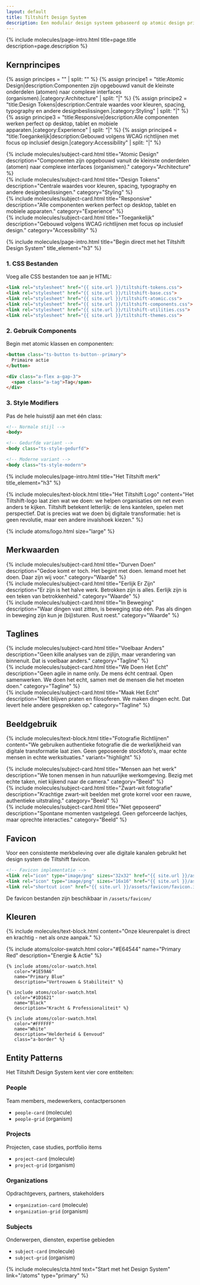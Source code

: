 ```yaml
---
layout: default
title: Tiltshift Design System
description: Een modulair design systeem gebaseerd op atomic design principes voor digitale transformatie projecten.
---
```



{% include molecules/page-intro.html 
    title=page.title
    description=page.description %}


## Kernprincipes

{% assign principes = "" | split: "" %}
{% assign principe1 = "title:Atomic Design|description:Componenten zijn opgebouwd vanuit de kleinste onderdelen (atomen) naar complexe interfaces (organismen).|category:Architecture" | split: "|" %}
{% assign principe2 = "title:Design Tokens|description:Centrale waardes voor kleuren, spacing, typography en andere designbeslissingen.|category:Styling" | split: "|" %}
{% assign principe3 = "title:Responsive|description:Alle componenten werken perfect op desktop, tablet en mobiele apparaten.|category:Experience" | split: "|" %}
{% assign principe4 = "title:Toegankelijk|description:Gebouwd volgens WCAG richtlijnen met focus op inclusief design.|category:Accessibility" | split: "|" %}

<div class="o-subject-grid ts-grid ts-grid--cols-3">
    <div class="o-subject-grid__item">
        {% include molecules/subject-card.html 
           title="Atomic Design"
           description="Componenten zijn opgebouwd vanuit de kleinste onderdelen (atomen) naar complexe interfaces (organismen)."
           category="Architecture"
        %}
    </div>
    <div class="o-subject-grid__item">
        {% include molecules/subject-card.html 
           title="Design Tokens"
           description="Centrale waardes voor kleuren, spacing, typography en andere designbeslissingen."
           category="Styling"
        %}
    </div>
    <div class="o-subject-grid__item">
        {% include molecules/subject-card.html 
           title="Responsive"
           description="Alle componenten werken perfect op desktop, tablet en mobiele apparaten."
           category="Experience"
        %}
    </div>
    <div class="o-subject-grid__item">
        {% include molecules/subject-card.html 
           title="Toegankelijk"
           description="Gebouwd volgens WCAG richtlijnen met focus op inclusief design."
           category="Accessibility"
        %}
    </div>
</div>

{% include molecules/page-intro.html 
   title="Begin direct met het Tiltshift Design System"
   title_element="h3" %}

### 1. CSS Bestanden

Voeg alle CSS bestanden toe aan je HTML:

```html
<link rel="stylesheet" href="{{ site.url }}/tiltshift-tokens.css">
<link rel="stylesheet" href="{{ site.url }}/tiltshift-base.css">
<link rel="stylesheet" href="{{ site.url }}/tiltshift-atomic.css">
<link rel="stylesheet" href="{{ site.url }}/tiltshift-components.css">
<link rel="stylesheet" href="{{ site.url }}/tiltshift-utilities.css">
<link rel="stylesheet" href="{{ site.url }}/tiltshift-themes.css">
```

### 2. Gebruik Components

Begin met atomic klassen en componenten:

```html
<button class="ts-button ts-button--primary">
  Primaire actie
</button>

<div class="a-flex a-gap-3">
  <span class="a-tag">Tag</span>
</div>
```

### 3. Style Modifiers

Pas de hele huisstijl aan met één class:

```html
<!-- Normale stijl -->
<body>

<!-- Gedurfde variant -->
<body class="ts-style-gedurfd">

<!-- Moderne variant -->
<body class="ts-style-modern">
```

{% include molecules/page-intro.html 
   title="Het Tiltshift merk"
   title_element="h3" %}

{% include molecules/text-block.html 
   title="Het Tiltshift Logo"
   content="Het Tiltshift-logo laat zien wat we doen: we helpen organisaties om net even anders te kijken. Tiltshift betekent letterlijk: de lens kantelen, spelen met perspectief. Dat is precies wat we doen bij digitale transformatie: het is geen revolutie, maar een andere invalshoek kiezen." %}

{% include atoms/logo.html size="large" %}


## Merkwaarden

<div class="o-subject-grid ts-grid ts-grid--cols-3">
    <div class="o-subject-grid__item">
        {% include molecules/subject-card.html 
           title="Durven Doen"
           description="Gedoe komt er toch. Het begint met doen. Iemand moet het doen. Daar zijn wij voor."
           category="Waarde"
        %}
    </div>
    <div class="o-subject-grid__item">
        {% include molecules/subject-card.html 
           title="Eerlijk Er Zijn"
           description="Er zijn is het halve werk. Betrokken zijn is alles. Eerlijk zijn is een teken van betrokkenheid."
           category="Waarde"
        %}
    </div>
    <div class="o-subject-grid__item">
        {% include molecules/subject-card.html 
           title="In Beweging"
           description="Waar dingen vast zitten, is beweging stap één. Pas als dingen in beweging zijn kun je (bij)sturen. Rust roest."
           category="Waarde"
        %}
    </div>
</div>


## Taglines

<div class="o-subject-grid ts-grid ts-grid--cols-3">
    <div class="o-subject-grid__item">
        {% include molecules/subject-card.html 
           title="Voelbaar Anders"
           description="Geen kille analyses van de zijlijn, maar verandering van binnenuit. Dat is voelbaar anders."
           category="Tagline"
        %}
    </div>
    <div class="o-subject-grid__item">
        {% include molecules/subject-card.html 
           title="We Doen Het Echt"
           description="Geen agile in name only. De mens écht centraal. Open samenwerken. We doen het echt, samen met de mensen die het moeten doen."
           category="Tagline"
        %}
    </div>
    <div class="o-subject-grid__item">
        {% include molecules/subject-card.html 
           title="Maak Het Echt"
           description="Niet blijven praten en filosoferen. We maken dingen echt. Dat levert hele andere gesprekken op."
           category="Tagline"
        %}
    </div>
</div>


## Beeldgebruik

{% include molecules/text-block.html 
   title="Fotografie Richtlijnen"
   content="We gebruiken authentieke fotografie die de werkelijkheid van digitale transformatie laat zien. Geen geposeerde stockfoto's, maar echte mensen in echte werksituaties."
   variant="highlight" %}

<div class="o-subject-grid ts-grid ts-grid--cols-3">
    <div class="o-subject-grid__item">
        {% include molecules/subject-card.html 
           title="Mensen aan het werk"
           description="We tonen mensen in hun natuurlijke werkomgeving. Bezig met echte taken, niet kijkend naar de camera."
           category="Beeld"
        %}
    </div>
    <div class="o-subject-grid__item">
        {% include molecules/subject-card.html 
           title="Zwart-wit fotografie"
           description="Krachtige zwart-wit beelden met grote korrel voor een rauwe, authentieke uitstraling."
           category="Beeld"
        %}
    </div>
    <div class="o-subject-grid__item">
        {% include molecules/subject-card.html 
           title="Niet geposeerd"
           description="Spontane momenten vastgelegd. Geen geforceerde lachjes, maar oprechte interacties."
           category="Beeld"
        %}
    </div>
</div>


## Favicon

Voor een consistente merkbeleving over alle digitale kanalen gebruikt het design system de Tiltshift favicon.

```html
<!-- Favicon implementatie -->
<link rel="icon" type="image/png" sizes="32x32" href="{{ site.url }}/assets/favicon/favicon-32x32.png">
<link rel="icon" type="image/png" sizes="16x16" href="{{ site.url }}/assets/favicon/favicon-16x16.png">
<link rel="shortcut icon" href="{{ site.url }}/assets/favicon/favicon.ico">
```

De favicon bestanden zijn beschikbaar in `/assets/favicon/`


## Kleuren

{% include molecules/text-block.html 
   content="Onze kleurenpalet is direct en krachtig - net als onze aanpak." %}

<div class="a-grid-auto a-gap-4">
    {% include atoms/color-swatch.html 
       color="#E64544"
       name="Primary Red"
       description="Energie & Actie" %}
    
    {% include atoms/color-swatch.html 
       color="#1E59A6"
       name="Primary Blue"
       description="Vertrouwen & Stabiliteit" %}
    
    {% include atoms/color-swatch.html 
       color="#1D1621"
       name="Black"
       description="Kracht & Professionaliteit" %}
    
    {% include atoms/color-swatch.html 
       color="#FFFFFF"
       name="White"
       description="Helderheid & Eenvoud"
       class="a-border" %}
</div>


## Entity Patterns

Het Tiltshift Design System kent vier core entiteiten:

### People
Team members, medewerkers, contactpersonen
- `people-card` (molecule)
- `people-grid` (organism)

### Projects
Projecten, case studies, portfolio items
- `project-card` (molecule)
- `project-grid` (organism)

### Organizations
Opdrachtgevers, partners, stakeholders
- `organization-card` (molecule)
- `organization-grid` (organism)

### Subjects
Onderwerpen, diensten, expertise gebieden
- `subject-card` (molecule)
- `subject-grid` (organism)

{% include molecules/cta.html 
   text="Start met het Design System"
   link="/atoms"
   type="primary" %}

<script>
    // Mobile sidebar functionality
    function toggleSidebar() {
        const sidebar = document.getElementById('sidebar');
        const overlay = document.getElementById('overlay');
        
        if (sidebar && overlay) {
            sidebar.classList.toggle('is-active');
            overlay.classList.toggle('is-active');
            
            // Prevent body scroll when sidebar is open
            if (sidebar.classList.contains('is-active')) {
                document.body.style.overflow = 'hidden';
            } else {
                document.body.style.overflow = '';
            }
        }
    }
    
    // Close sidebar when clicking overlay
    document.addEventListener('DOMContentLoaded', function() {
        const overlay = document.getElementById('overlay');
        if (overlay) {
            overlay.addEventListener('click', toggleSidebar);
        }
    });
    
    // Handle resize events - close sidebar on larger screens
    window.addEventListener('resize', function() {
        const sidebar = document.getElementById('sidebar');
        const overlay = document.getElementById('overlay');
        
        if (window.innerWidth >= 768) {
            if (sidebar && sidebar.classList.contains('is-active')) {
                sidebar.classList.remove('is-active');
                overlay.classList.remove('is-active');
                document.body.style.overflow = '';
            }
            // Reset sidebar styles
            sidebar.style.position = '';
            sidebar.style.top = '';
            sidebar.style.left = '';
            sidebar.style.right = '';
            sidebar.style.zIndex = '';
            sidebar.style.backgroundColor = '';
            sidebar.style.padding = '';
            sidebar.style.boxShadow = '';
        }
    });
</script>